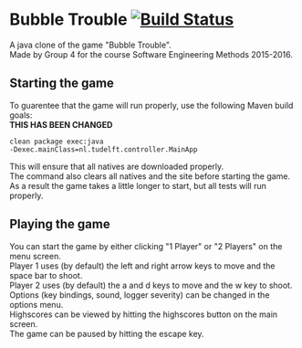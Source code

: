 # Bubble Trouble [![Build Status](https://travis-ci.org/Pathemeous/sem-group-4.svg?branch=master)](https://travis-ci.org/Pathemeous/sem-group-4)
A java clone of the game "Bubble Trouble". <br />
Made by Group 4 for the course Software Engineering Methods 2015-2016.

## Starting the game
To guarentee that the game will run properly, use the following Maven build goals:<br />
**THIS HAS BEEN CHANGED**

<code>clean package exec:java -Dexec.mainClass=nl.tudelft.controller.MainApp</code>

This will ensure that all natives are downloaded properly.<br />
The command also clears all natives and the site before starting the game.<br />
As a result the game takes a little longer to start, but all tests will run properly.

## Playing the game
You can start the game by either clicking "1 Player" or "2 Players" on the menu screen.<br />
Player 1 uses (by default) the left and right arrow keys to move and the space bar to shoot.<br />
Player 2 uses (by default) the a and d keys to move and the w key to shoot.<br />
Options (key bindings, sound, logger severity) can be changed in the options menu.<br />
Highscores can be viewed by hitting the highscores button on the main screen.<br />
The game can be paused by hitting the escape key.
